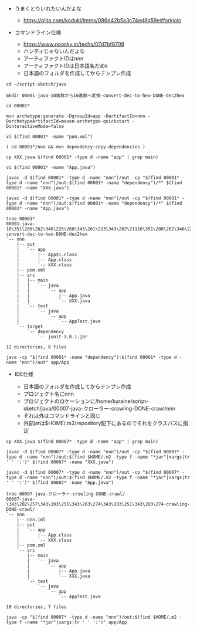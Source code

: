 - うまくとりいれたいんだよな
  - https://qiita.com/koduki/items/086d42b5a3c74ed8b59e#forkjoin

- コマンドライン仕様
  - https://www.qoosky.io/techs/07d7bf8708
  - ハンディじゃないんだよな
  - アーティファクトIDはnnn
  - アーティファクトIDは日本語名だめk
  - 日本語のフォルダを作成してからテンプレ作成

```
cd ~/script-sketch/java

mkdir 00001-java-10進数から16進数へ変換-convert-dec-to-hex-DONE-dec2hex

cd 00001*

mvn archetype:generate -DgroupId=app -DartifactId=nnn -DarchetypeArtifactId=maven-archetype-quickstart -DinteractiveMode=false

vi $(find 00001* -name "pom.xml")

( cd 00001*/nnn && mvn dependency:copy-dependencies )

cp XXX.java $(find 00001* -type d -name "app" | grep main)

vi $(find 00001* -name "App.java")

javac -d $(find 00001* -type d -name "nnn")/out -cp "$(find 00001* -type d -name "nnn")/out:$(find 00001* -name "dependency")/*" $(find 00001* -name "XXX.java")

javac -d $(find 00001* -type d -name "nnn")/out -cp "$(find 00001* -type d -name "nnn")/out:$(find 00001* -name "dependency")/*" $(find 00001* -name "App.java")

tree 00001*
00001-java-10\351\200\262\346\225\260\343\201\213\343\202\21116\351\200\262\346\225\260\343\201\270\345\244\211\346\217\233-convert-dec-to-hex-DONE-dec2hex
`-- nnn
    |-- out
    |   `-- app
    |       |-- App$1.class
    |       |-- App.class
    |       `-- XXX.class
    |-- pom.xml
    |-- src
    |   |-- main
    |   |   `-- java
    |   |       `-- app
    |   |           |-- App.java
    |   |           `-- XXX.java
    |   `-- test
    |       `-- java
    |           `-- app
    |               `-- AppTest.java
    `-- target
        `-- dependency
            `-- junit-3.8.1.jar

12 directories, 8 files

java -cp "$(find 00001* -name "dependency"):$(find 00001* -type d -name "nnn")/out" app/App

```

- IDE仕様

  - 日本語のフォルダを作成してからテンプレ作成
  - プロジェクト名にnnn
  - プロジェクトのロケーションに/home/kuraine/script-sketch/java/00007-java-クローラー-crawling-DONE-crawl/nnn
  - それ以外はコマンドラインと同じ
  - 外部jarは$HOME/.m2/repository配下にあるのでそれをクラスパスに指定

```
cp XXX.java $(find 00007* -type d -name "app" | grep main)

javac -d $(find 00007* -type d -name "nnn")/out -cp "$(find 00007* -type d -name "nnn")/out:$(find $HOME/.m2 -type f -name "*jar"|xargs|tr ' ' ':')" $(find 00007* -name "XXX.java")

javac -d $(find 00007* -type d -name "nnn")/out -cp "$(find 00007* -type d -name "nnn")/out:$(find $HOME/.m2 -type f -name "*jar"|xargs|tr ' ' ':')" $(find 00007* -name "App.java")

tree 00007-java-クローラー-crawling-DONE-crawl/
00007-java-\343\202\257\343\203\255\343\203\274\343\203\251\343\203\274-crawling-DONE-crawl/
`-- nnn
    |-- nnn.iml
    |-- out
    |   `-- app
    |       |-- App.class
    |       `-- XXX.class
    |-- pom.xml
    `-- src
        |-- main
        |   `-- java
        |       `-- app
        |           |-- App.java
        |           `-- XXX.java
        `-- test
            `-- java
                `-- app
                    `-- AppTest.java

10 directories, 7 files

java -cp "$(find 00007* -type d -name "nnn")/out:$(find $HOME/.m2 -type f -name "*jar"|xargs|tr ' ' ':')" app/App

```
